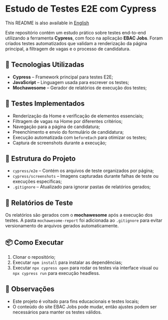 <h1>Estudo de Testes E2E com Cypress</h1>
<p>
  This README is also available in <a href="./README.md">English</a>
</p>
<p>
  Este repositório contém um estudo prático sobre testes end-to-end utilizando a ferramenta <strong>Cypress</strong>, com foco na aplicação <strong>EBAC Jobs</strong>. 
  Foram criados testes automatizados que validam a renderização da página principal, a filtragem de vagas e o processo de candidatura.
</p>
<h2>🚀 Tecnologias Utilizadas</h2>
<ul>
  <li><strong>Cypress</strong> – Framework principal para testes E2E;</li>
  <li><strong>JavaScript</strong> – Linguagem usada para escrever os testes;</li>
  <li><strong>Mochawesome</strong> – Gerador de relatórios de execução dos testes;</li>
</ul>
<h2>🧪 Testes Implementados</h2>
<ul>
  <li>Renderização da Home e verificação de elementos essenciais;</li>
  <li>Filtragem de vagas na Home por diferentes critérios;</li>
  <li>Navegação para a página de candidatura;</li>
  <li>Preenchimento e envio do formulário de candidatura;</li>
  <li>Execução automatizada com <code>beforeEach</code> para otimizar os testes;</li>
  <li>Captura de screenshots durante a execução;</li>
</ul>
<h2>📂 Estrutura do Projeto</h2>
<ul>
  <li><code>cypress/e2e</code> – Contém os arquivos de teste organizados por página;</li>
  <li><code>cypress/screenshots</code> – Imagens capturadas durante falhas de teste ou execuções específicas;</li>
  <li><code>.gitignore</code> – Atualizado para ignorar pastas de relatórios gerados;</li>
</ul>
<h2>📄 Relatórios de Teste</h2>
<p>
  Os relatórios são gerados com o <strong>mochawesome</strong> após a execução dos testes. 
  A pasta <code>mochawesome-report</code> foi adicionada ao <code>.gitignore</code> para evitar versionamento de arquivos gerados automaticamente.
</p>
<h2>📦 Como Executar</h2>
<ol>
  <li>Clonar o repositório;</li>
  <li>Executar <code>npm install</code> para instalar as dependências;</li>
  <li>Executar <code>npx cypress open</code> para rodar os testes via interface visual ou <code>npx cypress run</code> para execução headless.</li>
</ol>
<h2>📌 Observações</h2>
<ul>
  <li>Este projeto é voltado para fins educacionais e testes locais;</li>
  <li>O conteúdo do site EBAC Jobs pode mudar, então ajustes podem ser necessários para manter os testes válidos.</li>
</ul>
